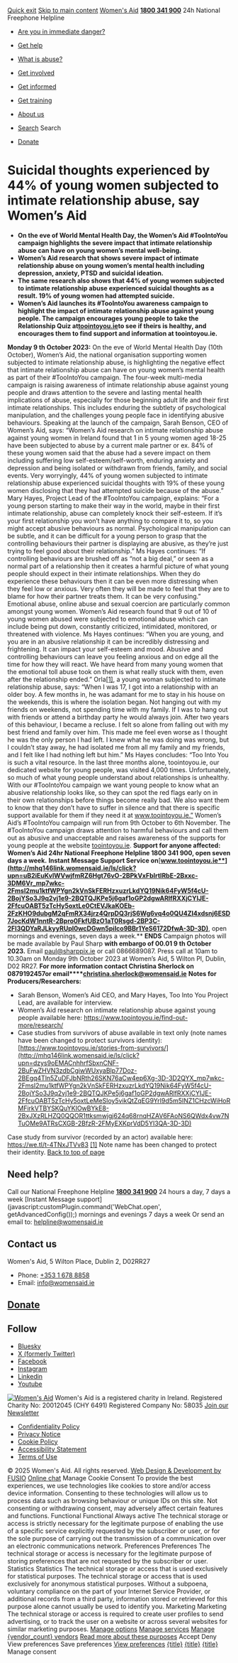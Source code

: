 [Quick exit](https://www.womensaid.ie/get-informed/news-events/media-releases/media-release-suicidal-thoughts-experienced-by-44-of-young-women-subjected-to-intimate-relationship-abuse-say-womens-aid/#exit)
[Skip to main content](https://www.womensaid.ie/get-informed/news-events/media-releases/media-release-suicidal-thoughts-experienced-by-44-of-young-women-subjected-to-intimate-relationship-abuse-say-womens-aid/#pagecontent "Skip to main content")
[Women's Aid](https://www.womensaid.ie/)
**[1800 341 900](tel:1800341900)** 24h National Freephone Helpline
  * [Are you in immediate danger?](https://www.womensaid.ie/are-you-in-immediate-danger/)
  * [Get help](https://www.womensaid.ie/get-help/)
  * [What is abuse?](https://www.womensaid.ie/what-is-abuse/)
  * [Get involved](https://www.womensaid.ie/get-involved/)
  * [Get informed](https://www.womensaid.ie/get-informed/)
  * [Get training](https://www.womensaid.ie/get-training/)
  * [About us](https://www.womensaid.ie/about-us/)


  * [Search](https://www.womensaid.ie/get-informed/news-events/media-releases/media-release-suicidal-thoughts-experienced-by-44-of-young-women-subjected-to-intimate-relationship-abuse-say-womens-aid/)
Search
  * [Donate](https://www.womensaid.ie/get-involved/donate/)


# Suicidal thoughts experienced by 44% of young women subjected to intimate relationship abuse, say Women’s Aid
  * **On the eve of World Mental Health Day, the Women’s Aid #TooIntoYou campaign highlights the severe impact that intimate relationship abuse can have on young women’s mental well-being.**
  * **Women’s Aid research that shows severe impact of intimate relationship abuse on young women’s mental health including depression, anxiety, PTSD and suicidal ideation.**
  * **The same research also shows that 44% of young women subjected to intimate relationship abuse experienced suicidal thoughts as a result. 19% of young women had attempted suicide.**
  * **Women’s Aid launches its #TooIntoYou awareness campaign to highlight the impact of intimate relationship abuse against young people. The campaign encourages young people to take the Relationship Quiz at**[**toointoyou.ie**](https://www.toointoyou.ie/)**to see if theirs is healthy, and encourages them to find support and information at toointoyou.ie.**


**Monday 9 th October 2023:** On the eve of World Mental Health Day (10th October), Women’s Aid, the national organisation supporting women subjected to intimate relationship abuse, is highlighting the negative effect that intimate relationship abuse can have on young women’s mental health as part of their #TooIntoYou campaign. 
The four-week multi-media campaign is raising awareness of intimate relationship abuse against young people and draws attention to the severe and lasting mental health implications of abuse, especially for those beginning adult life and their first intimate relationships. This includes enduring the subtlety of psychological manipulation, and the challenges young people face in identifying abusive behaviours.
Speaking at the launch of the campaign, Sarah Benson, CEO of Women’s Aid, says:
“Women’s Aid research on intimate relationship abuse against young women in Ireland found that 1 in 5 young women aged 18-25 have been subjected to abuse by a current male partner or ex. 84% of these young women said that the abuse had a severe impact on them including suffering low self-esteem/self-worth, enduring anxiety and depression and being isolated or withdrawn from friends, family, and social events. Very worryingly, 44% of young women subjected to intimate relationship abuse experienced suicidal thoughts with 19% of these young women disclosing that they had attempted suicide because of the abuse.”
Mary Hayes, Project Lead of the #TooIntoYou campaign, explains:
“For a young person starting to make their way in the world, maybe in their first intimate relationship, abuse can completely knock their self-esteem. If it’s your first relationship you won’t have anything to compare it to, so you might accept abusive behaviours as normal. Psychological manipulation can be subtle, and it can be difficult for a young person to grasp that the controlling behaviours their partner is displaying are abusive, as they’re just trying to feel good about their relationship.”
Ms Hayes continues:
“If controlling behaviours are brushed off as “not a big deal,” or seen as a normal part of a relationship then it creates a harmful picture of what young people should expect in their intimate relationships. When they do experience these behaviours then it can be even more distressing when they feel low or anxious. Very often they will be made to feel that they are to blame for how their partner treats them. It can be very confusing.”
Emotional abuse, online abuse and sexual coercion are particularly common amongst young women. Women’s Aid research found that 9 out of 10 of young women abused were subjected to emotional abuse which can include being put down, constantly criticized, intimidated, monitored, or threatened with violence.
Ms Hayes continues:
“When you are young, and you are in an abusive relationship it can be incredibly distressing and frightening. It can impact your self-esteem and mood. Abusive and controlling behaviours can leave you feeling anxious and on edge all the time for how they will react. We have heard from many young women that the emotional toll abuse took on them is what really stuck with them, even after the relationship ended.”
Orla[[1]](https://www.womensaid.ie/get-informed/news-events/media-releases/media-release-suicidal-thoughts-experienced-by-44-of-young-women-subjected-to-intimate-relationship-abuse-say-womens-aid/#_ftn1), a young woman subjected to intimate relationship abuse, says:
“When I was 17, I got into a relationship with an older boy. A few months in, he was adamant for me to stay in his house on the weekends, this is where the isolation began. Not hanging out with my friends on weekends, not spending time with my family. If I was to hang out with friends or attend a birthday party he would always join. After two years of this behaviour, I became a recluse. I felt so alone from falling out with my best friend and family over him. This made me feel even worse as I thought he was the only person I had left. I knew what he was doing was wrong, but I couldn’t stay away, he had isolated me from all my family and my friends, and I felt like I had nothing left but him.”
Ms Hayes concludes:
“Too Into You is such a vital resource. In the last three months alone, toointoyou.ie, our dedicated website for young people, was visited 4,000 times. Unfortunately, so much of what young people understand about relationships is unhealthy. With our #TooIntoYou campaign we want young people to know what an abusive relationship looks like, so they can spot the red flags early on in their own relationships before things become really bad. We also want them to know that they don’t have to suffer in silence and that there is specific support available for them if they need it at www.toointoyou.ie.”
Women’s Aid’s #TooIntoYou campaign will run from 9th October to 6th November. The #TooIntoYou campaign draws attention to harmful behaviours and call them out as abusive and unacceptable and raises awareness of the supports for young people at the website [toointoyou.ie](https://www.toointoyou.ie/). 
**Support for anyone affected: Women’s Aid 24hr National Freephone Helpline 1800 341 900, open seven days a week.**
**Instant Message Support Service on**[**www.toointoyou.ie**](http://mhq146link.womensaid.ie/ls/click?upn=uB2iEuKvlWVwjfmRZ6Hgt76vO-2BPkVxFbIrtlRbE-2Bxxc-3DM6Vr_mp7wkc-2FmsI2mu1ktfWPYgn2kVnSkFERHzxuzrLkdYQ19Nik64FyW5f4cU-2BojYSo3J9q2vj1e9-2BQTQJKPe5j6gaf1oGP2dgwARlfRXXjCYIJE-2FfcuOABT5zTcHy5oxtLe0CtEVJkaKOEb-2FzKHO9dubgM2qFmRX34jrz4QrpDQ3rjS6Wg6vq4o0QU4ZI4xdsnj6ESD7JocKdW1nntR-2Bpro0FkfUBzO1aT0Rsgd-2BP3C-2FI3QDYaRJLkyyRUpI0wcDGwn5piIco9BBr1YeS6172DfwA-3D-3D)**, open mornings and evenings, seven days a week.**
**ENDS**
Campaign photos will be made available by Paul Sharp **with embargo of 00.01 9 th October 2023.** Email paul@sharppix.ie or call 0866689087.
Press call at 10am to 10.30am on Monday 9th October 2023 at Women’s Aid, 5 Wilton Pl, Dublin, D02 RR27.
**For more information contact Christina Sherlock on 0879192457or email****christina.sherlock@womensaid.ie**
**Notes for Producers/Researchers:**
  * Sarah Benson, Women’s Aid CEO, and Mary Hayes, Too Into You Project Lead, are available for interview. 
  * Women’s Aid research on intimate relationship abuse against young people available here: <https://www.toointoyou.ie/find-out-more/research/>
  * Case studies from survivors of abuse available in text only (note names have been changed to protect survivors identity): [https://www.toointoyou.ie/stories-from-survivors/](http://mhq146link.womensaid.ie/ls/click?upn=dzys9oEMACnhhrfSbxnCNF-2BuFwZHVN3zdbCgiwWUxyaBlp77Doz-2BEgq4Tln5ZuDFJbNRth26SKN76aCw4ep6Xg-3D-3D2QYX_mp7wkc-2FmsI2mu1ktfWPYgn2kVnSkFERHzxuzrLkdYQ19Nik64FyW5f4cU-2BojYSo3J9q2vj1e9-2BQTQJKPe5j6gaf1oGP2dgwARlfRXXjCYIJE-2FfcuOABT5zTcHy5oxtLeMeSloy5vikQtZqEG9YrI9d5m5INZ1CHzcWiHoRMFirkVTBYSKQuYKIOwBYkE8-2BxJXzRLHZQ0QQOR1ttksmwjgj624q68rnqHZAV6FAoNS6QWdx4vw7NTuOMe9ATRsCXGB-2BfzR-2FMyEXKprVdD5YI3QA-3D-3D)


Case study from survivor (recorded by an actor) available here: <https://we.tl/t-4TNxJTVv83>
[[1]](https://www.womensaid.ie/get-informed/news-events/media-releases/media-release-suicidal-thoughts-experienced-by-44-of-young-women-subjected-to-intimate-relationship-abuse-say-womens-aid/#_ftnref1) Note name has been changed to protect their identity.
[Back to top of page](https://www.womensaid.ie/get-informed/news-events/media-releases/media-release-suicidal-thoughts-experienced-by-44-of-young-women-subjected-to-intimate-relationship-abuse-say-womens-aid/#top)
## Need help?
Call our National Freephone Helpline **[1800 341 900](tel:1800341900)** 24 hours a day, 7 days a week 
[Instant Message support](javascript:customPlugin.command\('WebChat.open', getAdvancedConfig\(\)\);) mornings and evenings 7 days a week
Or send an email to: helpline@womensaid.ie
## Contact us
Women's Aid, 5 Wilton Place, Dublin 2, D02RR27
  * Phone: [+353 1 678 8858](tel:+35316788858)
  * Email: info@womensaid.ie


## [Donate](https://www.womensaid.ie/get-involved/donate/)
## Follow
  * [Bluesky](https://bsky.app/profile/womensaidireland.bsky.social)
  * [X (formerly Twitter)](https://x.com/Womens_Aid)
  * [Facebook](https://www.facebook.com/womensaid.ie)
  * [Instagram](https://www.instagram.com/womens.aid)
  * [Linkedin](https://www.linkedin.com/company/women's-aid/)
  * [Youtube](https://www.youtube.com/@womensaidireland)


[![Women's Aid](https://www.womensaid.ie/app/themes/womensaidsage9/resources/assets/img/womens-aid-logo-white.svg)](https://www.womensaid.ie/get-informed/news-events/media-releases/media-release-suicidal-thoughts-experienced-by-44-of-young-women-subjected-to-intimate-relationship-abuse-say-womens-aid/)
Women's Aid is a registered charity in Ireland.
Registered Charity No: 20012045 (CHY 6491) Registered Company No: 58035
[Join our Newsletter](https://www.womensaid.ie/get-informed/news-events/newsletter/)
  * [Confidentiality Policy](https://www.womensaid.ie/about-us/compliance/confidentiality-policy/)
  * [Privacy Notice](https://www.womensaid.ie/about-us/compliance/privacy-notice/)
  * [Cookie Policy](https://www.womensaid.ie/about-us/compliance/cookie-policy/)
  * [Accessibility Statement](https://www.womensaid.ie/about-us/compliance/accessibility-statement/)
  * [Terms of Use](https://www.womensaid.ie/about-us/compliance/terms-of-use/)


© 2025 Women's Aid. All rights reserved. [Web Design & Development by FUSIO](https://www.fusio.net/?utm_source=WomensAid&utm_medium=Website&utm_campaign=ClientLinks)
[Online chat](https://www.womensaid.ie/get-informed/news-events/media-releases/media-release-suicidal-thoughts-experienced-by-44-of-young-women-subjected-to-intimate-relationship-abuse-say-womens-aid/#chat)
Manage Cookie Consent
To provide the best experiences, we use technologies like cookies to store and/or access device information. Consenting to these technologies will allow us to process data such as browsing behaviour or unique IDs on this site. Not consenting or withdrawing consent, may adversely affect certain features and functions.
Functional Functional Always active 
The technical storage or access is strictly necessary for the legitimate purpose of enabling the use of a specific service explicitly requested by the subscriber or user, or for the sole purpose of carrying out the transmission of a communication over an electronic communications network.
Preferences Preferences
The technical storage or access is necessary for the legitimate purpose of storing preferences that are not requested by the subscriber or user.
Statistics Statistics
The technical storage or access that is used exclusively for statistical purposes. The technical storage or access that is used exclusively for anonymous statistical purposes. Without a subpoena, voluntary compliance on the part of your Internet Service Provider, or additional records from a third party, information stored or retrieved for this purpose alone cannot usually be used to identify you.
Marketing Marketing
The technical storage or access is required to create user profiles to send advertising, or to track the user on a website or across several websites for similar marketing purposes.
[Manage options](https://www.womensaid.ie/get-informed/news-events/media-releases/media-release-suicidal-thoughts-experienced-by-44-of-young-women-subjected-to-intimate-relationship-abuse-say-womens-aid/) [Manage services](https://www.womensaid.ie/get-informed/news-events/media-releases/media-release-suicidal-thoughts-experienced-by-44-of-young-women-subjected-to-intimate-relationship-abuse-say-womens-aid/) [Manage {vendor_count} vendors](https://www.womensaid.ie/get-informed/news-events/media-releases/media-release-suicidal-thoughts-experienced-by-44-of-young-women-subjected-to-intimate-relationship-abuse-say-womens-aid/) [Read more about these purposes](https://cookiedatabase.org/tcf/purposes/)
Accept Deny View preferences Save preferences [View preferences](https://www.womensaid.ie/get-informed/news-events/media-releases/media-release-suicidal-thoughts-experienced-by-44-of-young-women-subjected-to-intimate-relationship-abuse-say-womens-aid/)
[{title}](https://www.womensaid.ie/get-informed/news-events/media-releases/media-release-suicidal-thoughts-experienced-by-44-of-young-women-subjected-to-intimate-relationship-abuse-say-womens-aid/) [{title}](https://www.womensaid.ie/get-informed/news-events/media-releases/media-release-suicidal-thoughts-experienced-by-44-of-young-women-subjected-to-intimate-relationship-abuse-say-womens-aid/) [{title}](https://www.womensaid.ie/get-informed/news-events/media-releases/media-release-suicidal-thoughts-experienced-by-44-of-young-women-subjected-to-intimate-relationship-abuse-say-womens-aid/)
Manage consent
